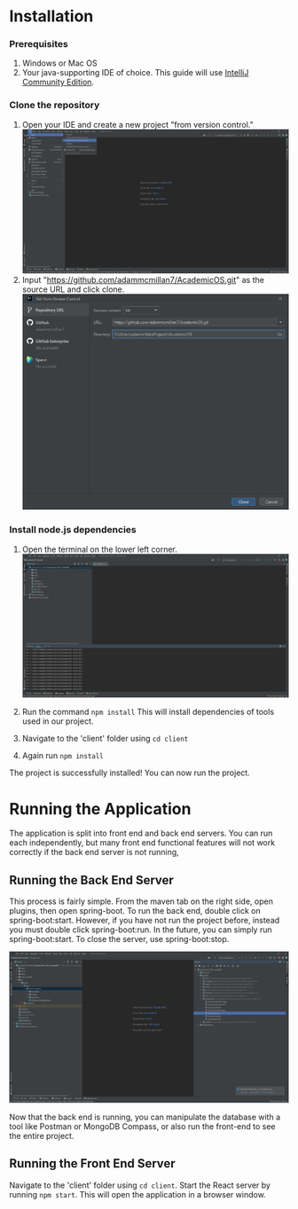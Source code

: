 
# Installation

### Prerequisites
1. Windows or Mac OS
2. Your java-supporting IDE of choice. This guide will use [IntelliJ Community Edition](https://www.jetbrains.com/idea/). 

### Clone the repository
1. Open your IDE and create a new project "from version control."
![step1](images/step1.png)
2. Input "https://github.com/adammcmillan7/AcademicOS.git" as the source URL and click clone.
![step2](images/step2.png)

### Install node.js dependencies
1. Open the terminal on the lower left corner.
![step3](images/step3.png)
2. Run the command
`npm install`
This will install dependencies of tools used in our project.

1. Navigate to the 'client' folder using
`cd client`
2. Again run
`npm install`

The project is successfully installed! You can now run the project.

# Running the Application

The application is split into front end and back end servers. You can run each independently, but many front end functional features will not work correctly if the back end server is not running,

## Running the Back End Server
This process is fairly simple. From the maven tab on the right side, open plugins, then open spring-boot. To run the back end, double click on spring-boot:start. However, if you have not run the project before, instead you must double click spring-boot:run. In the future, you can simply run spring-boot:start. To close the server, use spring-boot:stop.

![step4](images/step4.png)

Now that the back end is running, you can manipulate the database with a tool like Postman or MongoDB Compass, or also run the front-end to see the entire project.

## Running the Front End Server
Navigate to the 'client' folder using `cd client`. Start the React server by running  `npm start`. This will open the application in a browser window.
